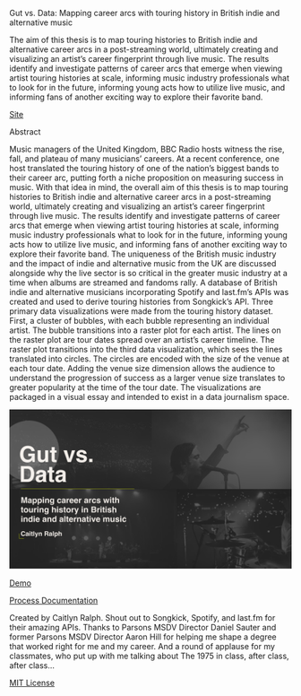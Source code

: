 Gut vs. Data: Mapping career arcs with touring history in British indie and alternative music

The aim of this thesis is to map touring histories to British indie and alternative career arcs in a post-streaming world, ultimately creating and visualizing an artist’s career fingerprint through live music. The results identify and investigate patterns of career arcs that emerge when viewing artist touring histories at scale, informing music industry professionals what to look for in the future, informing young acts how to utilize live music, and informing fans of another exciting way to explore their favorite band.

<a href="https://caitlynmralph.github.io/thesis-app-sandbox/">Site</a>

Abstract

  Music managers of the United Kingdom, BBC Radio hosts witness the rise, fall, and plateau of many musicians’ careers. At a recent conference, one host translated the touring history of one of the nation’s biggest bands to their career arc, putting forth a niche proposition on measuring success in music. With that idea in mind, the overall aim of this thesis is to map touring histories to British indie and alternative career arcs in a post-streaming world, ultimately creating and visualizing an artist’s career fingerprint through live music. The results identify and investigate patterns of career arcs that emerge when viewing artist touring histories at scale, informing music industry professionals what to look for in the future, informing young acts how to utilize live music, and informing fans of another exciting way to explore their favorite band. The uniqueness of the British music industry and the impact of indie and alternative music from the UK are discussed alongside why the live sector is so critical in the greater music industry at a time when albums are streamed and fandoms rally. 
  A database of British indie and alternative musicians incorporating Spotify and last.fm’s APIs was created and used to derive touring histories from Songkick’s API. Three primary data visualizations were made from the touring history dataset. First, a cluster of bubbles, with each bubble representing an individual artist. The bubble transitions into a raster plot for each artist. The lines on the raster plot are tour dates spread over an artist’s career timeline. The raster plot transitions into the third data visualization, which sees the lines translated into circles. The circles are encoded with the size of the venue at each tour date. Adding the venue size dimension allows the audience to understand the progression of success as a larger venue size translates to greater popularity at the time of the tour date. The visualizations are packaged in a visual essay and intended to exist in a data journalism space.

<img src="https://github.com/caitlynmralph/thesis-app-sandbox/blob/master/preview.png">

<a href="https://github.com/caitlynmralph/thesis-app-sandbox/blob/master/demo.mp4">Demo</a>

<a href="https://github.com/caitlynmralph/thesis/blob/master/README.md">Process Documentation</a>

Created by Caitlyn Ralph. Shout out to Songkick, Spotify, and last.fm for their amazing APIs. Thanks to Parsons MSDV Director Daniel Sauter and former Parsons MSDV Director Aaron Hill for helping me shape a degree that worked right for me and my career. And a round of applause for my classmates, who put up with me talking about The 1975 in class, after class, after class...

<a href="https://github.com/caitlynmralph/thesis-app-sandbox/blob/master/LICENSE">MIT License</a>
